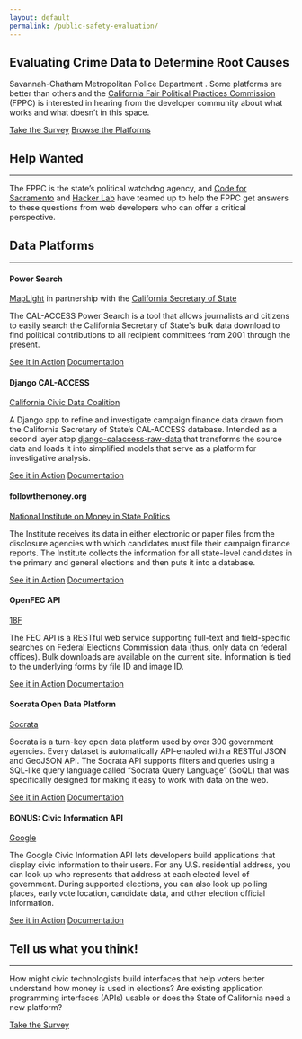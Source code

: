 ```yaml
---
layout: default
permalink: /public-safety-evaluation/
---
```


<!-- Call to action -->
<div class="jumbotron">
  <h2>Evaluating Crime Data to Determine Root Causes</h2>
  <p>Savannah-Chatham Metropolitan Police Department . Some platforms are better than others and the <a href="http://www.fppc.ca.gov/">California Fair Political Practices Commission</a> (FPPC) is interested in hearing from the developer community about what works and what doesn’t in this space.</p>
  <p>
    <a class="btn btn-lg btn-success" href="https://ashroughani.typeform.com/to/OGBKj4" target="_blank" role="button"><i class="fa fa-bullhorn"></i></li> Take the Survey</a>
    <a class="btn btn-lg btn-primary" href="#platforms" role="button"><i class="fa fa-terminal"></i></li> Browse the Platforms</a>
  </p>
</div>

<!-- Help wanted -->
<div class="row">
  <div class="col-sm-12">
    <h2>Help Wanted</h2><hr>
    <p class="lead">The FPPC is the state’s political watchdog agency, and <a href="/">Code for Sacramento</a> and <a href="http://hackerlab.org/">Hacker Lab</a> have teamed up to help the FPPC get answers to these questions from web developers who can offer a critical perspective.</p>
  </div>
</div>

<!-- Data Platforms -->
<div class="row">
  <div class="col-sm-12">
    <h2 id="platforms">Data Platforms</h2><hr>
  </div>
</div>

<div class ="row">
  <div class="col-sm-6">
    <div class="panel panel-default panel-body">
      <h4>Power Search</h4>
      <p><i class="fa fa-terminal"></i> <a href="http://maplight.org/">MapLight</a> in partnership with the <a href="http://www.sos.ca.gov/">California Secretary of State</a></p>
      <p class="lead">The CAL-ACCESS Power Search is a tool that allows journalists and citizens to easily search the California Secretary of State's bulk data download to find political contributions to all recipient committees from 2001 through the present.</p>
      <a class="btn btn-default btn-primary" href="http://powersearch.sos.ca.gov/" target="_blank"><i class="fa fa-rocket"></i> See it in Action</a>
      <a class="btn btn-default btn-default" href="https://github.com/maplight/CAPS" target="_blank"><i class="fa fa-file-text-o"></i> Documentation</a>
    </div>
  </div>
  <div class="col-sm-6">
    <div class="panel panel-default panel-body">
      <h4>Django CAL-ACCESS</h4>
      <p><i class="fa fa-terminal"></i> <a href="http://www.californiacivicdata.org/">California Civic Data Coalition</a></p>
      <p class="lead">A Django app to refine and investigate campaign finance data drawn from the California Secretary of State’s CAL-ACCESS database. Intended as a second layer atop <a href="https://github.com/california-civic-data-coalition/django-calaccess-raw-data">django-calaccess-raw-data</a> that transforms the source data and loads it into simplified models that serve as a platform for investigative analysis.</p>
      <a class="btn btn-default btn-primary" href="http://www.californiacivicdata.org/" target="_blank"><i class="fa fa-rocket"></i> See it in Action</a>
      <a class="btn btn-default btn-default" href="http://django-calaccess-campaign-browser.californiacivicdata.org/en/latest/" target="_blank"><i class="fa fa-file-text-o"></i> Documentation</a>
    </div>
  </div>
</div>

<div class ="row">
  <div class="col-sm-6">
    <div class="panel panel-default panel-body">
      <h4>followthemoney.org</h4>
      <p><i class="fa fa-terminal"></i> <a href="http://www.followthemoney.org/about-us/">National Institute on Money in State Politics</a></p>
      <p class="lead">The Institute receives its data in either electronic or paper files from the disclosure agencies with which candidates must file their campaign finance reports. The Institute collects the information for all state-level candidates in the primary and general elections and then puts it into a database.</p>
      <a class="btn btn-default btn-primary" href="http://www.followthemoney.org/" target="_blank"><i class="fa fa-rocket"></i> See it in Action</a>
      <a class="btn btn-default btn-default" href="http://www.followthemoney.org/assets/FollowTheMoney-API.pdf" target="_blank"><i class="fa fa-file-text-o"></i> Documentation</a>
    </div>
  </div>
  <div class="col-sm-6">
    <div class="panel panel-default panel-body">
      <h4>OpenFEC API</h4>
      <p><i class="fa fa-terminal"></i> <a href="https://18f.gsa.gov/">18F</a></p>
      <p class="lead">The FEC API is a RESTful web service supporting full-text and field-specific searches on Federal Elections Commission data (thus, only data on federal offices). Bulk downloads are available on the current site. Information is tied to the underlying forms by file ID and image ID.</p>
      <a class="btn btn-default btn-primary" href="https://api.open.fec.gov/developers" target="_blank"><i class="fa fa-rocket"></i> See it in Action</a>
      <a class="btn btn-default btn-default" href="https://github.com/18F/openFEC" target="_blank"><i class="fa fa-file-text-o"></i> Documentation</a>
    </div>
  </div>
</div>

<div class ="row">
  <div class="col-sm-6">
    <div class="panel panel-default panel-body">
      <h4>Socrata Open Data Platform</h4>
      <p><i class="fa fa-terminal"></i> <a href="http://www.socrata.com/">Socrata</a></p>
      <p class="lead">Socrata is a turn-key open data platform used by over 300 government agencies. Every dataset is automatically API-enabled with a RESTful JSON and GeoJSON API. The Socrata API supports filters and queries using a SQL-like query language called “Socrata Query Language” (SoQL) that was specifically designed for making it easy to work with data on the web.</p>
      <a class="btn btn-default btn-primary" href="https://brigades.opendatanetwork.com/TRANSPARENCY/California-Campaign-Finance-and-Lobbying-Activity-/5759-66xv" target="_blank"><i class="fa fa-rocket"></i> See it in Action</a>
      <a class="btn btn-default btn-default" href="http://dev.socrata.com/" target="_blank"><i class="fa fa-file-text-o"></i> Documentation</a>
    </div>
  </div>
  <div class="col-sm-6">
    <div class="panel panel-default panel-body">
      <h4>BONUS: Civic Information API</h4>
      <p><i class="fa fa-terminal"></i> <a href="https://developers.google.com/">Google</a></p>
      <p class="lead">The Google Civic Information API lets developers build applications that display civic information to their users. For any U.S. residential address, you can look up who represents that address at each elected level of government. During supported elections, you can also look up polling places, early vote location, candidate data, and other election official information.</p>
      <a class="btn btn-default btn-primary" href="https://developers.google.com/civic-information/?hl=en" target="_blank"><i class="fa fa-rocket"></i> See it in Action</a>
      <a class="btn btn-default btn-default" href="https://developers.google.com/civic-information/docs/v2/?hl=en" target="_blank"><i class="fa fa-file-text-o"></i> Documentation</a>
    </div>
  </div>
</div>

<!-- Second Call to Action -->
<div class="row">
  <div class="col-sm-12">
    <h2>Tell us what you think!</h2><hr>
    <p class="lead">How might civic technologists build interfaces that help voters better understand how money is used in elections? Are existing application programming interfaces (APIs) usable or does the State of California need a new platform?</p>
    <p>
      <a class="btn btn-lg btn-success" href="https://ashroughani.typeform.com/to/OGBKj4" target="_blank" role="button"><i class="fa fa-bullhorn"></i></li> Take the Survey</a>
    </p>
  </div>
</div>
